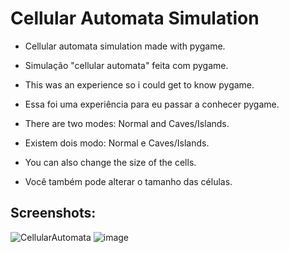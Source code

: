 # Cellular Automata Simulation

- Cellular automata simulation made with pygame.
- Simulação "cellular automata" feita com pygame.

- This was an experience so i could get to know pygame.
- Essa foi uma experiência para eu passar a conhecer pygame.

- There are two modes: Normal and Caves/Islands.
- Existem dois modo: Normal e Caves/Islands.

- You can also change the size of the cells.
- Você também pode alterar o tamanho das células.

## Screenshots:

![CellularAutomata](https://user-images.githubusercontent.com/27747604/119174331-d5a48600-ba3e-11eb-9ebe-901216000577.gif)
![image](https://user-images.githubusercontent.com/27747604/119062364-f7552d00-b9ac-11eb-8142-81d4df0cfd6b.png)
